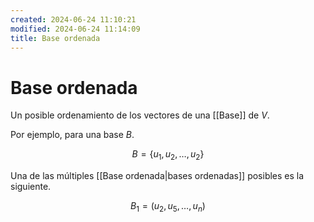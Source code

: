 ```yaml
---
created: 2024-06-24 11:10:21
modified: 2024-06-24 11:14:09
title: Base ordenada
---
```


# Base ordenada

Un posible ordenamiento de los vectores de una [[Base]] de $V$.

Por ejemplo, para una base $B$.

$$
B = \left\{ u_1, u_2, \dots, u_2 \right\}
$$

Una de las múltiples [[Base ordenada|bases ordenadas]] posibles es la siguiente.

$$
B_1 =
\left(
    u_2, u_5, \dots, u_n
\right)
$$
